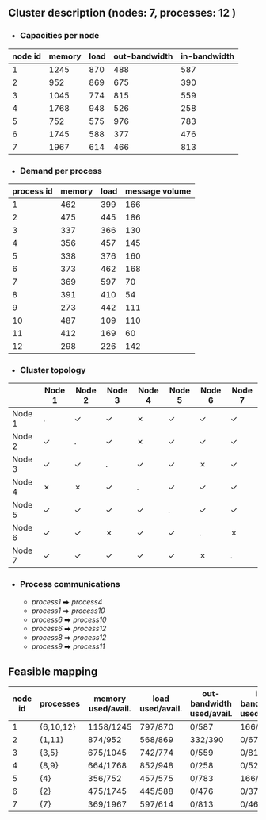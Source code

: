 ## Cluster description (nodes: 7, processes: 12 )

- ### Capacities per node

|node id| memory | load | out-bandwidth | in-bandwidth
|----| ---    | ---  | ------------- | ------------
|  1| 1245 | 870 | 488 | 587 
|  2| 952 | 869 | 675 | 390 
|  3| 1045 | 774 | 815 | 559 
|  4| 1768 | 948 | 526 | 258 
|  5| 752 | 575 | 976 | 783 
|  6| 1745 | 588 | 377 | 476 
|  7| 1967 | 614 | 466 | 813 


- ### Demand per process

|process id| memory|load|message volume|
|-------| ------|----|--------------
| 1 | 462 | 399 | 166 
| 2 | 475 | 445 | 186 
| 3 | 337 | 366 | 130 
| 4 | 356 | 457 | 145 
| 5 | 338 | 376 | 160 
| 6 | 373 | 462 | 168 
| 7 | 369 | 597 | 70 
| 8 | 391 | 410 | 54 
| 9 | 273 | 442 | 111 
| 10 | 487 | 109 | 110 
| 11 | 412 | 169 | 60 
| 12 | 298 | 226 | 142 


- ### Cluster topology

| | Node 1 | Node 2 | Node 3 | Node 4 | Node 5 | Node 6 | Node 7
|--|--|--|--|--|--|--|-- |
| Node 1| .| ✓| ✓| ✗| ✓| ✓| ✓
| Node 2| ✓| .| ✓| ✗| ✓| ✓| ✓
| Node 3| ✓| ✓| .| ✓| ✓| ✗| ✓
| Node 4| ✗| ✗| ✓| .| ✓| ✓| ✓
| Node 5| ✓| ✓| ✓| ✓| .| ✓| ✓
| Node 6| ✓| ✓| ✗| ✓| ✓| .| ✗
| Node 7| ✓| ✓| ✓| ✓| ✓| ✗| .


- ### Process communications

	- *process1* ⮕ *process4*
	- *process1* ⮕ *process10*
	- *process6* ⮕ *process10*
	- *process6* ⮕ *process12*
	- *process8* ⮕ *process12*
	- *process9* ⮕ *process11*


## Feasible mapping

|node id| processes | memory used/avail. | load used/avail.| out-bandwidth used/avail.| in-bandwidth used/avail.
|----| --- | ----   | ---  | ------------- | ------------
|  1| {6,10,12} | 1158/1245 | 797/870 | 0/587 | 166/488 
|  2| {1,11} | 874/952 | 568/869 | 332/390 | 0/675 
|  3| {3,5} | 675/1045 | 742/774 | 0/559 | 0/815 
|  4| {8,9} | 664/1768 | 852/948 | 0/258 | 0/526 
|  5| {4} | 356/752 | 457/575 | 0/783 | 166/976 
|  6| {2} | 475/1745 | 445/588 | 0/476 | 0/377 
|  7| {7} | 369/1967 | 597/614 | 0/813 | 0/466 


